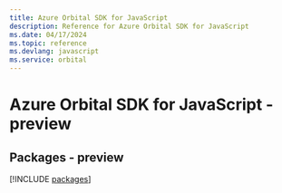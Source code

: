 ```yaml
---
title: Azure Orbital SDK for JavaScript
description: Reference for Azure Orbital SDK for JavaScript
ms.date: 04/17/2024
ms.topic: reference
ms.devlang: javascript
ms.service: orbital
---
```

# Azure Orbital SDK for JavaScript - preview
## Packages - preview
[!INCLUDE [packages](orbital-index.md)]